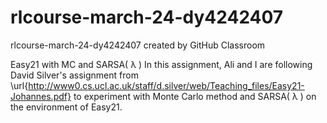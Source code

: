 # rlcourse-march-24-dy4242407
rlcourse-march-24-dy4242407 created by GitHub Classroom

Easy21 with MC and SARSA( λ )
In this assignment, Ali and I are following David Silver's assignment from \url{http://www0.cs.ucl.ac.uk/staff/d.silver/web/Teaching_files/Easy21-Johannes.pdf} to experiment with Monte Carlo method and SARSA( λ ) on the environment of Easy21.
